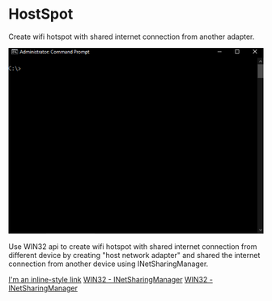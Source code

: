 # HostSpot
Create wifi hotspot with shared internet connection from another adapter.

![alt text](https://raw.githubusercontent.com/proxytype/hostspot/main/hostspot.gif)

Use WIN32 api to create wifi hotspot with shared internet connection from different device by creating "host network adapter" and shared the internet connection from another device using INetSharingManager.

[I'm an inline-style link](https://www.google.com)
[WIN32 - INetSharingManager](https://docs.microsoft.com/en-us/windows/win32/api/netcon/nn-netcon-inetsharingmanager)
[WIN32 - INetSharingManager](https://docs.microsoft.com/en-us/windows/win32/api/netcon/nn-netcon-inetsharingmanager)
